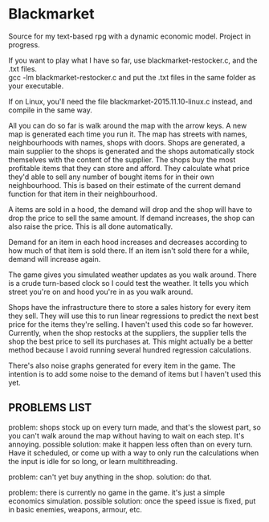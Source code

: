 # Blackmarket
Source for my text-based rpg with a dynamic economic model. Project in progress.

If you want to play what I have so far, use blackmarket-restocker.c, and the .txt files.  
gcc -lm blackmarket-restocker.c
and put the .txt files in the same folder as your executable.  

If on Linux, you'll need the file blackmarket-2015.11.10-linux.c instead, and compile in the same way.

All you can do so far is walk around the map with the arrow keys.  A new map is generated each time you run it.  The map has streets with names, neighbourhoods with names, shops with doors.  Shops are generated, a main supplier to the shops is generated and the shops automatically stock themselves with the content of the supplier.  The shops buy the most profitable items that they can store and afford.  They calculate what price they'd able to sell any number of bought items for in their own neighbourhood.  This is based on their estimate of the current demand function for that item in their neighbourhood.  

A items are sold in a hood, the demand will drop and the shop will have to drop the price to sell the same amount.  If demand increases, the shop can also raise the price.  This is all done automatically. 

Demand for an item in each hood increases and decreases according to how much of that item is sold there.  If an item isn't sold there for a while, demand will increase again.

The game gives you simulated weather updates as you walk around.  There is a crude turn-based clock so I could test the weather.  It tells you which street you're on and hood you're in as you walk around.

Shops have the infrastructure there to store a sales history for every item they sell.  They will use this to run linear regressions to predict the next best price for the items they're selling.  I haven't used this code so far however.  Currently, when the shop restocks at the suppliers, the supplier tells the shop the best price to sell its purchases at.  This might actually be a better method because I avoid running several hundred regression calculations.

There's also noise graphs generated for every item in the game.  The intention is to add some noise to the demand of items but I haven't used this yet.

PROBLEMS LIST
-------------
problem: shops stock up on every turn made, and that's the slowest part, so you can't walk around the map without having to wait on each step.  It's annoying.
possible solution: make it happen less often than on every turn.  Have it scheduled, or come up with a way to only run the calculations when the input is idle for so long, or learn multithreading.

problem: can't yet buy anything in the shop.
solution: do that.

problem: there is currently no game in the game.  it's just a simple economics simulation.
possible solution: once the speed issue is fixed, put in basic enemies, weapons, armour, etc.



